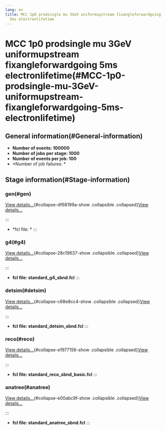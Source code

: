 ```yaml
---
lang: en
title: MCC 1p0 prodsingle mu 3GeV uniformupstream fixangleforwardgoing
  5ms electronlifetime
---
```




MCC 1p0 prodsingle mu 3GeV uniformupstream fixangleforwardgoing 5ms electronlifetime(#MCC-1p0-prodsingle-mu-3GeV-uniformupstream-fixangleforwardgoing-5ms-electronlifetime)
============================================================================================================================================================================================



General information(#General-information) 
----------------------------------------------------------

-   **Number of events: 100000**
-   **Number of jobs per stage: 1000**
-   **Number of events per job: 100**
-   \*Number of job failures: \*



Stage information(#Stage-information) 
------------------------------------------------------



### gen(#gen) 

[View details\...](#){#collapse-df68199a-show .collapsible
.collapsed}[View details\...](#)

::: 
-   \*fcl file: \*
:::



### g4(#g4) 

[View details\...](#){#collapse-28c19637-show .collapsible
.collapsed}[View details\...](#)

::: 
-   **fcl file: standard\_g4\_sbnd.fcl**
:::



### detsim(#detsim) 

[View details\...](#){#collapse-c68e8cc4-show .collapsible
.collapsed}[View details\...](#)

::: 
-   **fcl file: standard\_detsim\_sbnd.fcl**
:::



### reco(#reco) 

[View details\...](#){#collapse-e1977156-show .collapsible
.collapsed}[View details\...](#)

::: 
-   **fcl file: standard\_reco\_sbnd\_basic.fcl**
:::



### anatree(#anatree) 

[View details\...](#){#collapse-e00abc9f-show .collapsible
.collapsed}[View details\...](#)

::: 
-   **fcl file: standard\_anatree\_sbnd.fcl**
:::
